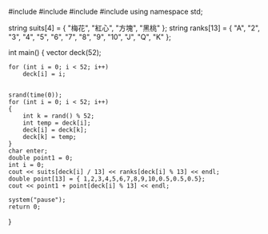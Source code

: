 #include <iostream>
#include <vector>
#include <ctime>
#include <string> 
using namespace std;


string suits[4] = { "梅花", "紅心", "方塊", "黑桃" };
string ranks[13] = { "A", "2", "3", "4", "5", "6", "7", "8", "9", "10", "J", "Q", "K" };

int main()
{
	vector<int> deck(52);


	for (int i = 0; i < 52; i++)
		deck[i] = i;


	srand(time(0));
	for (int i = 0; i < 52; i++)
	{
		int k = rand() % 52;
		int temp = deck[i];
		deck[i] = deck[k];
		deck[k] = temp;
	}
	char enter;
	double point1 = 0;
	int i = 0;
	cout << suits[deck[i] / 13] << ranks[deck[i] % 13] << endl;
	double point[13] = { 1,2,3,4,5,6,7,8,9,10,0.5,0.5,0.5};
	cout << point1 + point[deck[i] % 13] << endl;
	
	system("pause");
	return 0;
}
